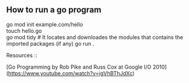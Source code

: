 
## How to run a go program
go mod init example.com/hello  
touch hello.go  
go mod tidy  # It locates and downloades the modules that contains the imported packages (if any)
go run .  


Resources ::  


[Go Programming by Rob Pike and Russ Cox at Google I/O 2010] (https://www.youtube.com/watch?v=jgVhBThJdXc)